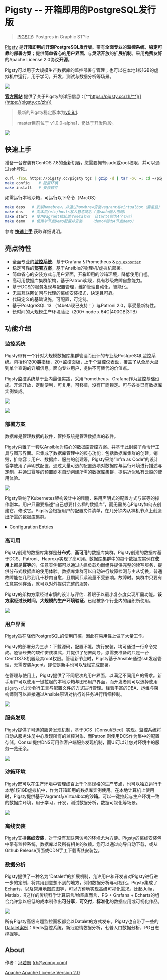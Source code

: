 # Pigsty -- 开箱即用的PostgreSQL发行版

> [PIGSTY](http://pigsty.cc): Postgres in Graphic STYle

[Pigsty](https://pigsty.cc/zh/) 是**开箱即用**的**开源PostgreSQL发行版**。带有**全面专业**的**监控系统**，**稳定可靠**的**部署方案**；提供**简单省心**的**用户界面**，与**灵活开放**的**扩展机制**。采用**免费友好**的Apache License 2.0协议**开源**。

Pigsty可以用于大规模生产数据库的监控部署与管理；也可以在本地1核1GB的虚拟机中运行，用于学习，开发，测试与数据分析等场景。

![](img/logo.svg)

 [**官方网站**](https://pigsty.cc/en/  ) 提供了关于Pigsty的详细信息：[**https://pigsty.cc/zh/**](](https://pigsty.cc/zh/))

> 最新的Pigsty稳定版本为[v0.9.1](https://github.com/Vonng/pigsty/releases/tag/v0.9.1).
>
> master目前位于 v1.0.0-alpha1，仍处于开发阶段。

![](img/milestone.svg)

## 快速上手

准备一台安装有CentOS 7.8的全新机器，您需要拥有sudo或root权限，并可以通过ssh登陆。

```bash
curl -fsSL https://pigsty.cc/pigsty.tgz | gzip -d | tar -xC ~; cd ~/pigsty  # 下载源码
make config    # 配置环境
make install   # 安装软件
```

如需运行本地沙箱，可运行以下命令（MacOS）

```bash
make deps   # 安装homebrew，并通过homebrew安装vagrant与virtualbox（需重启）
make dns    # 向本机/etc/hosts写入静态域名 (需sudo输入密码)
make start  # 使用Vagrant拉起单个meta节点 （start4则为4个节点）
make demo   # 使用单节点Demo配置并安装    （demo4则为4节点demo）
```

参考 [**快速上手**](https://pigsty.cc/zh/docs/quick-start/) 获取详细说明。

## 亮点特性

* 全面专业的[**监控系统**](#监控系统)，基于Grafana & Prometheus & [`pg_exporter`](https://github.com/Vonng/pg_exporter)
* 稳定可靠的[**部署方案**](#部署方案)，基于Ansible的物理机/虚拟机部署。
* 简单省心的安装方式与用户界面，开箱即用的沙箱环境，降低使用门槛。
* 高可用数据库集群架构，基于Patroni实现，具有秒级故障自愈能力。
* 基于DCS的服务发现与配置管理，维护管理自动化，智能化。
* 无需互联网访问与代理的离线安装模式，快速且可靠。
* 代码定义的基础设施，可配置，可定制。
* 基于PostgreSQL 13 （14beta现已支持！）与Patroni 2.0，享受最新特性。
* 长时间的大规模生产环境验证（200+ node x 64C|400GB|3TB）



## 功能介绍

### 监控系统

Pigsty带有一个针对大规模数据库集群管理而设计的专业级PostgreSQL监控系统。包括约1200**类**指标，20+监控面板，上千个监控仪表盘，覆盖了从全局大盘到单个查询的详细信息。面向专业用户，提供不可替代的价值点。

Pigsty监控系统基于业内最佳实践，采用Prometheus、Grafana作为监控基础设施。开源开放，定制便利，可复用，可移植，没有厂商锁定。可与各类已有数据库实例集成。

![](img/overview1.jpg)

![](img/overview2.jpg)

### 部署方案

数据库是管理数据的软件，管控系统是管理数据库的软件。

Pigsty内置了一套以Ansible为核心的数据库管控方案。并基于此封装了命令行工具与图形界面。它集成了数据库管理中的核心功能：包括数据库集群的创建，销毁，扩缩容；用户、数据库、服务的创建等。Pigsty采纳“Infra as Code”的设计哲学使用了声明式配置，通过大量可选的配置选项对数据库与运行环境进行描述与定制，并通过幂等的预置剧本自动创建所需的数据库集群，提供近似私有云般的使用体验。

![](img/provision.jpg)

Pigsty吸纳了Kubernetes架构设计中的精髓，采用声明式的配置方式与幂等的操作剧本。用户只需要描述“自己想要什么样的数据库”，而无需关心Pigsty如何去创建它，修改它。Pigsty会根据用户的配置文件清单，在几分钟内从裸机节点上创造出所需的数据库集群。


<details>
<summary>Configuration Entries</summary>


|  No  |                           Category                           | Function                                                     |
| :--: | :----------------------------------------------------------: | ------------------------------------------------------------ |
|  1   |     [connect](http://pigsty.cc/en/docs/config/1-connect)     | Connection parameters and proxy setting                      |
|  2   |        [repo](http://pigsty.cc/en/docs/config/2-repo)        | local yum and offline installation                           |
|  3   |        [node](http://pigsty.cc/en/docs/config/3-node)        | common setup for all nodes                                   |
|  4   |        [meta](http://pigsty.cc/en/docs/config/4-meta)        | infrastructure on meta nodes                                 |
|  5   |         [dcs](http://pigsty.cc/en/docs/config/5-dcs)         | dcs service (consul/etcd)                                    |
|  6   |  [pg-install](http://pigsty.cc/en/docs/config/6-pg-install)  | install postgres, extensions, users, directories, scripts, utils |
|  7   | [pg-provision](http://pigsty.cc/en/docs/config/7-pg-provision) | bootstrap postgres cluster and identity assignment           |
|  8   | [pg-template](http://pigsty.cc/en/docs/config/8-pg-template) | customize postgres cluster template                          |
|  9   |     [monitor](http://pigsty.cc/en/docs/config/9-monitor)     | install monitoring components                                |
|  10  |    [service](http://pigsty.cc/en/docs/config/10-service)     | expose database service                                      |


</details>



### 高可用

Pigsty创建的数据库集群是**分布式**、**高可用**的数据库集群。Pigsty创建的数据库基于DCS、Patroni、Haproxy实现了高可用。数据库集群中的每个数据库实例在**使用**上都是**幂等**的，任意实例都可以通过内建负载均衡组件提供完整的读写服务，提供分布式数据库的使用体验。数据库集群可以自动进行故障检测与主从切换，普通故障能在几秒到几十秒内自愈，且期间只读流量不受影响。故障时。集群中只要有任意实例存活，就可以对外提供完整的服务。

Pigsty的架构方案经过审慎的设计与评估，着眼于以最小复杂度实现所需功能。**该方案经过长时间，大规模的生产环境验证**，已经被多个行业内的组织所使用。

![](img/haproxy_l2vip.jpg)

### 用户界面

Pigsty旨在降低PostgreSQL的使用门槛，因此在易用性上做了大量工作。

Pigsty的部署分为三步：下载源码，配置环境，执行安装，均可通过一行命令完成。遵循经典的软件安装模式，并提供了配置向导。您需要准备的只是一台CentOS7.8机器及其root权限。管理新节点时，Pigsty基于Ansible通过ssh发起管理，无需安装Agent，即使是新手也可以轻松完成部署。

在管理与使用上，Pigsty提供了不同层次的用户界面，以满足不同用户的需求。新手用户可以使用一键拉起的本地沙箱与图形用户界面，而开发者则可以选择使用`pigsty-cli`命令行工具与配置文件的方式进行管理。经验丰富的DBA、运维与架构师则可以直接通过Ansible原语对执行的任务进行精细控制。

![](img/gui-cli-config.jpg)

### 服务发现

Pigsty提供了可选的服务发现机制，基于DCS（Consul/Etcd）实现。监控系统将自动从服务注册中心发现所有的监控对象，而Patroni则使用DCS作为集中的配置存储。Consul提供DNS可用作客户端服务发现机制，而UI可以让您对环境中的服务一览无余。

![](img/service-discovery.jpg)

### 沙箱环境

Pigsty既可以在生产环境中管理成百上千个高规格的生产节点，也可以独立运行于本地1核1GB虚拟机中，作为开箱即用的数据库实例使用。在本地计算机上使用时，Pigsty提供基于Vagrant与Virtualbox的**沙箱**。可以一键拉起与生产环境一致的数据库环境，用于学习，开发，测试数据分析，数据可视化等场景。

![](/Volumes/Data/pigsty/infra.jpg)

###  离线安装

Pigsty支持**离线安装**，对于没有互联网访问的环境尤为方便。Pigsty的离线安装包中带有监控系统，数据库以及所有相关的依赖。您可以通过向导自动下载，或从Github Release页面或CDN手工下载离线安装包。

### 数据分析

Pigsty提供了一种名为“Datalet”的扩展机制，允许用户和开发者对Pigsty进行进一步的定制，将其用到意想不到的地方，例如数据分析与可视化。Pigsty集成了Echarts，以及常用地图底图等，可以方便地实现高级可视化需求。比起Julia，Matlab，R这样的传统科学计算语言/绘图库而言，PG + Grafana + Echarts的组合允许您以极低的成本制作出**可分享**，**可交付**，**标准化**的数据应用或可视化作品。

![](img/datalets.jpg)

所有Pigsty高级专题监控面板都会以Datalet的方式发布。Pigsty也自带了一些的[Datalet案例](https://github.com/Vonng/datalets)：Redis监控系统，新冠疫情数据分析，七普人口数据分析，PG日志挖掘等。



## About

作者：[冯若航](https://vonng.com) (rh@vonng.com)

[Apache Apache License Version 2.0](LICENSE)